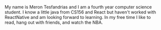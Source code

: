 My name is Meron Tesfandrias and I am a fourth year computer science student. I know a little java from CS156 and React but haven't worked with ReactNative and am looking forward to learning. In my free time I like to read, hang out with friends, and watch the NBA.
